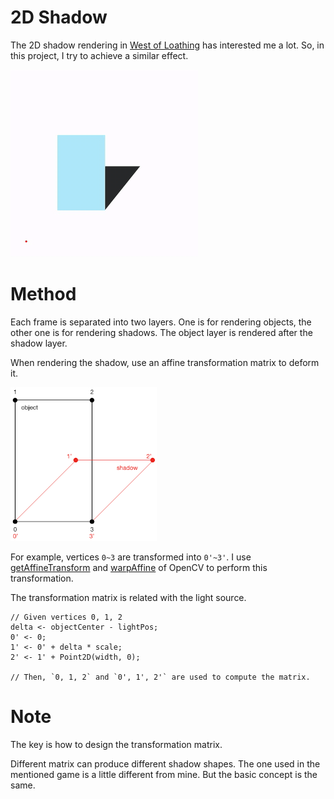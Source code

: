 # 2D Shadow

The 2D shadow rendering in [West of Loathing](http://westofloathing.com/) has interested me a lot.
So, in this project, I try to achieve a similar effect.

![result](./output.gif)

# Method

Each frame is separated into two layers.
One is for rendering objects, the other one is for rendering shadows.
The object layer is rendered after the shadow layer.

When rendering the shadow, use an affine transformation matrix to deform it.

![method](./res/method.png)

For example, vertices `0~3` are transformed into `0'~3'`.
I use [getAffineTransform](https://docs.opencv.org/3.4/da/d54/group__imgproc__transform.html#ga8f6d378f9f8eebb5cb55cd3ae295a999)
and [warpAffine](https://docs.opencv.org/3.4/da/d54/group__imgproc__transform.html#ga0203d9ee5fcd28d40dbc4a1ea4451983)
of OpenCV to perform this transformation.

The transformation matrix is related with the light source.

    // Given vertices 0, 1, 2
    delta <- objectCenter - lightPos;
    0' <- 0;
    1' <- 0' + delta * scale;
    2' <- 1' + Point2D(width, 0);

    // Then, `0, 1, 2` and `0', 1', 2'` are used to compute the matrix.

# Note

The key is how to design the transformation matrix.

Different matrix can produce different shadow shapes.
The one used in the mentioned game is a little different from mine.
But the basic concept is the same.
